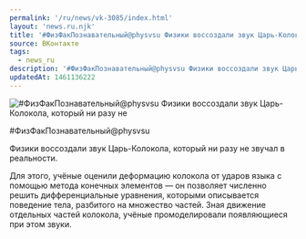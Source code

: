 ```yaml
---
permalink: '/ru/news/vk-3085/index.html'
layout: 'news.ru.njk'
title: '#ФизФакПознавательный@physvsu Физики воссоздали звук Царь-Колокола, который ни разу не звучал'
source: ВКонтакте
tags:
  - news_ru
description: '#ФизФакПознавательный@physvsu Физики воссоздали звук Царь-Колокола, который ни разу не'
updatedAt: 1461136222
---
```

![#ФизФакПознавательный@physvsu Физики воссоздали звук Царь-Колокола, который ни разу не](https://sun9-69.userapi.com/impf/c631420/v631420484/2950e/nmkUlfat9ww.jpg?size=604x553&quality=96&proxy=1&sign=47c8d0405bfa61218f8ea0c0652af2f1&c_uniq_tag=eE4jbcqNtKfYwe1tujgJxxuI7gxy2paU9LJVGwjMNL4&type=album)

#ФизФакПознавательный@physvsu

Физики воссоздали звук Царь-Колокола, который ни разу не звучал в реальности.

Для этого, учёные оценили деформацию колокола от ударов языка с помощью метода конечных элементов — он позволяет численно решить дифференциальные уравнения, которыми описывается поведение тела, разбитого на множество частей. Зная движение отдельных частей колокола, учёные промоделировали появляющиеся при этом звуки.
